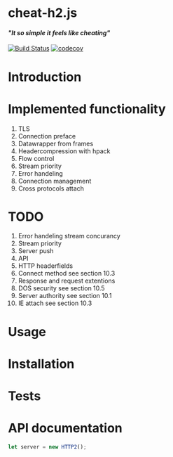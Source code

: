 # cheat-h2.js
#### _"It so simple it feels like cheating"_
[![Build Status](https://travis-ci.org/andham97/cheat-h2.js.svg?branch=master)](https://travis-ci.org/andham97/cheat-h2.js)
[![codecov](https://codecov.io/gh/andham97/cheat-h2.js/branch/master/graph/badge.svg)](https://codecov.io/gh/andham97/cheat-h2.js)

# Introduction

# Implemented functionality
1. TLS
2. Connection preface
3. Datawrapper from frames
4. Headercompression with hpack
5. Flow control
6. Stream priority
7. Error handeling
8. Connection management
9. Cross protocols attach

# TODO
1. Error handeling stream concurancy
2. Stream priority
3. Server push
4. API
5. HTTP headerfields
6. Connect method see section 10.3
7. Response and request extentions
8. DOS security see section 10.5
9. Server authority see section 10.1
10. IE attach see section 10.3

# Usage


# Installation

# Tests


# API documentation
```javascript
let server = new HTTP2();
```
